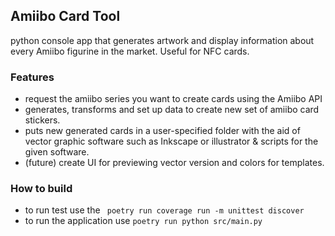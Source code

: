 ## Amiibo Card Tool
python console app that generates artwork and display information about every Amiibo figurine in the market. Useful for NFC cards.

### Features
- request the amiibo series you want to create cards using the Amiibo API
- generates, transforms and set up data to create new set of amiibo card stickers.
- puts new generated cards in a user-specified folder with the aid of vector graphic software such as Inkscape or illustrator & scripts for the given software.
- (future) create UI for previewing vector version and colors for templates.


### How to build
- to run test use the ` poetry run coverage run -m unittest discover`
- to run the application use `poetry run python src/main.py` 